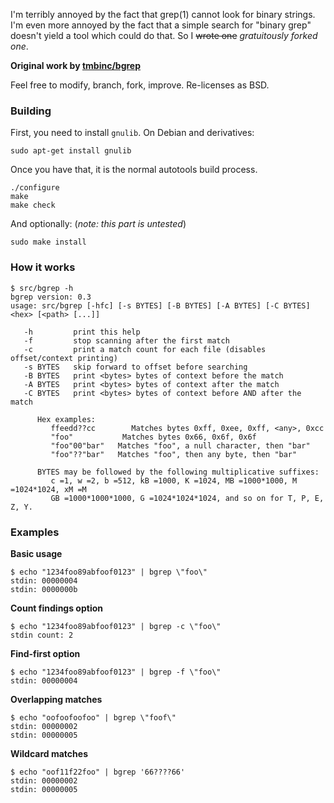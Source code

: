 I'm terribly annoyed by the fact that grep(1) cannot look for binary
strings. I'm even more annoyed by the fact that a simple search for 
"binary grep" doesn't yield a tool which could do that. So I ~~wrote one~~ *gratuitously forked one*.

**Original work by [tmbinc/bgrep](https://github.com/tmbinc/bgrep)**

Feel free to modify, branch, fork, improve. Re-licenses as BSD.

### Building
First, you need to install `gnulib`.  On Debian and derivatives:
```
sudo apt-get install gnulib
```

Once you have that, it is the normal autotools build process.
```
./configure
make
make check
```
And optionally: (*note: this part is untested*)
```
sudo make install
```

### How it works

```
$ src/bgrep -h
bgrep version: 0.3
usage: src/bgrep [-hfc] [-s BYTES] [-B BYTES] [-A BYTES] [-C BYTES] <hex> [<path> [...]]

   -h         print this help
   -f         stop scanning after the first match
   -c         print a match count for each file (disables offset/context printing)
   -s BYTES   skip forward to offset before searching
   -B BYTES   print <bytes> bytes of context before the match
   -A BYTES   print <bytes> bytes of context after the match
   -C BYTES   print <bytes> bytes of context before AND after the match

      Hex examples:
         ffeedd??cc        Matches bytes 0xff, 0xee, 0xff, <any>, 0xcc
         "foo"           Matches bytes 0x66, 0x6f, 0x6f
         "foo"00"bar"   Matches "foo", a null character, then "bar"
         "foo"??"bar"   Matches "foo", then any byte, then "bar"

      BYTES may be followed by the following multiplicative suffixes:
         c =1, w =2, b =512, kB =1000, K =1024, MB =1000*1000, M =1024*1024, xM =M
         GB =1000*1000*1000, G =1024*1024*1024, and so on for T, P, E, Z, Y.
```

### Examples
**Basic usage**
```
$ echo "1234foo89abfoof0123" | bgrep \"foo\"
stdin: 00000004
stdin: 0000000b
```
**Count findings option**
```
$ echo "1234foo89abfoof0123" | bgrep -c \"foo\"
stdin count: 2
```
**Find-first option**
```
$ echo "1234foo89abfoof0123" | bgrep -f \"foo\"
stdin: 00000004
```
**Overlapping matches**
```
$ echo "oofoofoofoo" | bgrep \"foof\"
stdin: 00000002
stdin: 00000005
```
**Wildcard matches**
```
$ echo "oof11f22foo" | bgrep '66????66'
stdin: 00000002
stdin: 00000005
```


